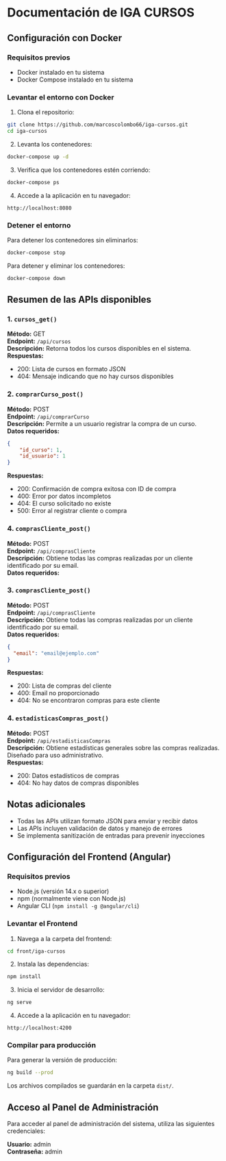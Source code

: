 # Documentación de IGA CURSOS

## Configuración con Docker

### Requisitos previos
- Docker instalado en tu sistema
- Docker Compose instalado en tu sistema

### Levantar el entorno con Docker
1. Clona el repositorio:
```bash
git clone https://github.com/marcoscolombo66/iga-cursos.git
cd iga-cursos
```

2. Levanta los contenedores:
```bash
docker-compose up -d
```

3. Verifica que los contenedores estén corriendo:
```bash
docker-compose ps
```

4. Accede a la aplicación en tu navegador:
```
http://localhost:8080
```

### Detener el entorno
Para detener los contenedores sin eliminarlos:
```bash
docker-compose stop
```

Para detener y eliminar los contenedores:
```bash
docker-compose down
```

## Resumen de las APIs disponibles

### 1. `cursos_get()`
**Método:** GET  
**Endpoint:** `/api/cursos`  
**Descripción:** Retorna todos los cursos disponibles en el sistema.  
**Respuestas:**
- 200: Lista de cursos en formato JSON
- 404: Mensaje indicando que no hay cursos disponibles

### 2. `comprarCurso_post()`
**Método:** POST  
**Endpoint:** `/api/comprarCurso`  
**Descripción:** Permite a un usuario registrar la compra de un curso.  
**Datos requeridos:**

```json
{
    "id_curso": 1,
    "id_usuario": 1
}
```

**Respuestas:**
- 200: Confirmación de compra exitosa con ID de compra
- 400: Error por datos incompletos
- 404: El curso solicitado no existe
- 500: Error al registrar cliente o compra

### 4. `comprasCliente_post()`
**Método:** POST  
**Endpoint:** `/api/comprasCliente`  
**Descripción:** Obtiene todas las compras realizadas por un cliente identificado por su email.  
**Datos requeridos:**

### 3. `comprasCliente_post()`
**Método:** POST  
**Endpoint:** `/api/comprasCliente`  
**Descripción:** Obtiene todas las compras realizadas por un cliente identificado por su email.  
**Datos requeridos:**

```json
{
  "email": "email@ejemplo.com"
}
```

**Respuestas:**
- 200: Lista de compras del cliente
- 400: Email no proporcionado
- 404: No se encontraron compras para este cliente

### 4. `estadisticasCompras_post()`
**Método:** POST  
**Endpoint:** `/api/estadisticasCompras`  
**Descripción:** Obtiene estadísticas generales sobre las compras realizadas. Diseñado para uso administrativo.  
**Respuestas:**
- 200: Datos estadísticos de compras
- 404: No hay datos de compras disponibles

## Notas adicionales
- Todas las APIs utilizan formato JSON para enviar y recibir datos
- Las APIs incluyen validación de datos y manejo de errores
- Se implementa sanitización de entradas para prevenir inyecciones

## Configuración del Frontend (Angular)

### Requisitos previos
- Node.js (versión 14.x o superior)
- npm (normalmente viene con Node.js)
- Angular CLI (`npm install -g @angular/cli`)

### Levantar el Frontend
1. Navega a la carpeta del frontend:
```bash
cd front/iga-cursos
```

2. Instala las dependencias:
```bash
npm install
```

3. Inicia el servidor de desarrollo:
```bash
ng serve
```

4. Accede a la aplicación en tu navegador:
```
http://localhost:4200
```

### Compilar para producción
Para generar la versión de producción:
```bash
ng build --prod
```
Los archivos compilados se guardarán en la carpeta `dist/`.

## Acceso al Panel de Administración

Para acceder al panel de administración del sistema, utiliza las siguientes credenciales:

**Usuario:** admin  
**Contraseña:** admin




